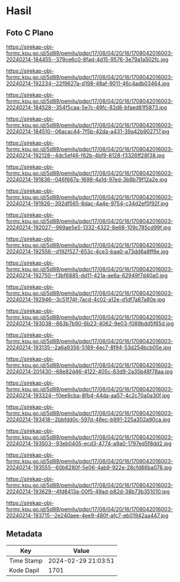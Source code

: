 # Hasil

## Foto C Plano

https://sirekap-obj-formc.kpu.go.id/5d89/pemilu/pdpr/17/08/04/20/16/1708042016003-20240214-184455--379ce6c0-8fad-4d15-9576-3e79a1a502fc.jpg

https://sirekap-obj-formc.kpu.go.id/5d89/pemilu/pdpr/17/08/04/20/16/1708042016003-20240214-192234--22f9627a-d198-48af-9011-46c4adb03464.jpg

https://sirekap-obj-formc.kpu.go.id/5d89/pemilu/pdpr/17/08/04/20/16/1708042016003-20240214-184528--354f5caa-5e7c-49fc-82d8-bfaed81f5873.jpg

https://sirekap-obj-formc.kpu.go.id/5d89/pemilu/pdpr/17/08/04/20/16/1708042016003-20240214-184510--06acac44-7f5b-42da-a431-39a42b902717.jpg

https://sirekap-obj-formc.kpu.go.id/5d89/pemilu/pdpr/17/08/04/20/16/1708042016003-20240214-192128--4dc5ef46-f62b-4bf9-8128-f3326ff28f38.jpg

https://sirekap-obj-formc.kpu.go.id/5d89/pemilu/pdpr/17/08/04/20/16/1708042016003-20240214-191836--046f667a-1698-4a1d-97ed-3b8b79f12a2e.jpg

https://sirekap-obj-formc.kpu.go.id/5d89/pemilu/pdpr/17/08/04/20/16/1708042016003-20240214-191926--392df565-8dac-4a4e-9754-c34d2ef5f92f.jpg

https://sirekap-obj-formc.kpu.go.id/5d89/pemilu/pdpr/17/08/04/20/16/1708042016003-20240214-192027--969ae5e5-1332-4322-8e68-109c785cd99f.jpg

https://sirekap-obj-formc.kpu.go.id/5d89/pemilu/pdpr/17/08/04/20/16/1708042016003-20240214-192556--d192f527-653c-4ce3-baa0-a73dd6a8ff6e.jpg

https://sirekap-obj-formc.kpu.go.id/5d89/pemilu/pdpr/17/08/04/20/16/1708042016003-20240214-192750--f3bf6885-dd11-421a-ae6a-62949f7d40a0.jpg

https://sirekap-obj-formc.kpu.go.id/5d89/pemilu/pdpr/17/08/04/20/16/1708042016003-20240214-192946--3c51f74f-7acd-4c02-a12e-d1df7a87a80e.jpg

https://sirekap-obj-formc.kpu.go.id/5d89/pemilu/pdpr/17/08/04/20/16/1708042016003-20240214-193038--863b7b90-6b23-4062-9e03-f089bdd5f65d.jpg

https://sirekap-obj-formc.kpu.go.id/5d89/pemilu/pdpr/17/08/04/20/16/1708042016003-20240214-193135--2a6a9356-5189-4ec7-8f94-53d254bcb05e.jpg

https://sirekap-obj-formc.kpu.go.id/5d89/pemilu/pdpr/17/08/04/20/16/1708042016003-20240214-201430--68e82d46-4122-405c-83d9-2a35b48f78aa.jpg

https://sirekap-obj-formc.kpu.go.id/5d89/pemilu/pdpr/17/08/04/20/16/1708042016003-20240214-193324--f0ee9cba-8fb4-44da-aa57-4c2c70a0a30f.jpg

https://sirekap-obj-formc.kpu.go.id/5d89/pemilu/pdpr/17/08/04/20/16/1708042016003-20240214-193418--2bbfdd0c-597d-48ec-b991-225a302a90ca.jpg

https://sirekap-obj-formc.kpu.go.id/5d89/pemilu/pdpr/17/08/04/20/16/1708042016003-20240214-193503--93eb0405-ecd3-4774-a9a0-1797ed5f8dd2.jpg

https://sirekap-obj-formc.kpu.go.id/5d89/pemilu/pdpr/17/08/04/20/16/1708042016003-20240214-193555--60b6280f-5e06-4ab9-922e-28cfd86ba078.jpg

https://sirekap-obj-formc.kpu.go.id/5d89/pemilu/pdpr/17/08/04/20/16/1708042016003-20240214-193629--4fd8413a-00f5-49ad-b82d-38b73b351010.jpg

https://sirekap-obj-formc.kpu.go.id/5d89/pemilu/pdpr/17/08/04/20/16/1708042016003-20240214-193715--2e240aee-4ee9-480f-afc7-eb01942aa447.jpg


## Metadata

| Key        | Value               |
| ---------- | ------------------- |
| Time Stamp | 2024-02-29 21:03:51 |
| Kode Dapil | 1701                |



